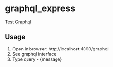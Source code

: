 # graphql_express
Test Graphql

## Usage
1. Open in browser: http://localhost:4000/graphql
2. See graphql interface
3. Type query - {message}
